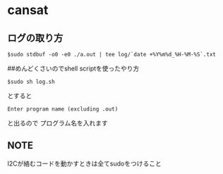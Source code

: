 # cansat

## ログの取り方

```shell
$sudo stdbuf -o0 -e0 ./a.out | tee log/`date +%Y%m%d_%H-%M-%S`.txt
```

##めんどくさいのでshell scriptを使ったやり方

```shell
$sudo sh log.sh
```
とすると
```shell
Enter program name (excluding .out)
```
と出るので
プログラム名を入れます


## NOTE

I2Cが絡むコードを動かすときは全てsudoをつけること
